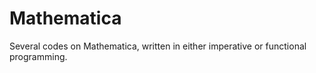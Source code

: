 # Mathematica
Several codes on Mathematica, written in either imperative or functional programming.
